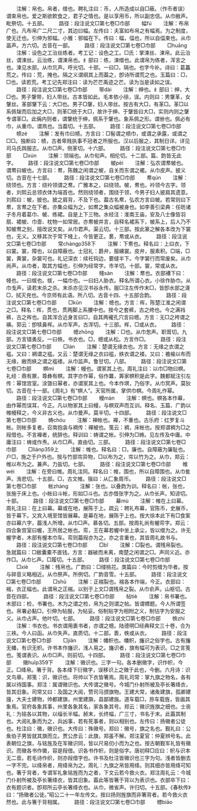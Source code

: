 <!-- { "loadSidebar": true } -->
　　注解：帛也。帛者，缯也。聘礼注曰：币，人所造成以自□蔽。（作币者误）谓束帛也。爱之斯欲飮食之，君子之情也。是以享用币，所以副忠信。从巾敝声。毗祭切。十五部。
　　路径：段注说文□第七卷□巾部
　　幅fú
　　注解：布帛广也。凡布帛广二尺二寸，其边曰幅。左传曰：夫富如布帛之有幅焉。为之制度，使无迁也。引伸为邪幅。小雅：邪幅在下。传曰：幅，偪也，所以自偪束也。从巾畐声。方六切。古音在一部。
　　路径：段注说文□第七卷□巾部
　　□huānɡ
　　注解：设色之工治丝练者。考工记：设色之工。□氏：掌湅丝、湅帛。此云治丝，谓湅丝。云治练，谓湅帛也。纟部曰：练，湅缯也。此谓帛为练者，浑言之也。湅见水部。从巾巟声。呼光切。十部。一曰□，隔也。也字今补。诗曰：葛藟荒之。传曰：荒，掩也。隔之义谓纲其上而葢之，卽诗所谓荒之也。玉篇曰：□，□也。读若荒。考工记先郑注曰：读为芒芒禹迹之芒。读为当是读如之误。
　　路径：段注说文□第七卷□巾部
　　带dài
　　注解：绅也。纟部曰：绅，大□也。男子鞶带，妇人带丝。古本皆如此。毛本依小徐，误。内则曰：男鞶革，女鞶丝。革部鞶下云：大□也。男子□鞶，妇人带丝。按古有大□，有革□。革□以系佩韨而后加之大□，则革□统于大□，故许于绅、于鞶皆曰大□，实则内则之鞶专谓革□。此偁内则者，谓鞶统于绅，佩系于鞶也。象系佩之形。谓卌也。佩必有巾，从重巾。谓凧也。当葢切。十五部。
　　路径：段注说文□第七卷□巾部
　　帻zé
　　注解：发有巾曰帻。方言曰：□髻谓之帻巾，或谓之承露，或谓之□□。独断曰：帻，古者卑贱执事不冠者之所服也。汉以后服之，其制日详。详见司马氏舆服志。从巾□声。侧革切。十六部。
　　路径：段注说文□第七卷□巾部
　　□xún
　　注解：领端也。从巾旬声。相伦切。十二部。篇、韵皆无此字。
　　路径：段注说文□第七卷□巾部
　　帔pèi
　　注解：弘农谓帬帔也。谓帬曰帔也。方言曰：帬，陈魏之闲谓之帔，自关而东谓之襬。从巾皮声。披义切。古音在十七部。
　　路径：段注说文□第七卷□巾部
　　帬qún
　　注解：绕领也。方言：绕袊领谓之帬。广雅本之，曰绕领。帔，帬也。袊领今古字。领者，刘熙云总领衣体为端首也。然则绕领者，围绕于领，今男子妇人披肩其遗意。刘熙曰：帔，披也。披之肩背，不及下也。葢古名帬，弘农方言曰帔。若常则曰下帬，言帬之在下者。亦集众幅为之，如帬之集众幅被身也。如李善引梁典：任昉诸子冬月着葛巾、帔、练裙。自是上下三物。水经注：淮南王庙，安及八士像皆羽扇、裙帔、巾壸、枕物一如常居。亦帬帔并言，自释名裙系下，帔系上，后人乃不知帔帬之别，擅改说文矣。从巾君声。渠云切。十三部。按此篆之解各本改为下裳也，无义。又移其次于常下帴上，今皆更正。裠，帬或从衣。
　　路径：段注说文□第七卷□巾部
　　常chánɡp358下
　　注解：下帬也。释名曰：上曰衣，下曰裳。裳，障也，以自障蔽也。士冠礼：爵弁，服纁裳。皮弁，服素积。□端，□裳，黄裳，杂裳可也。礼记深衣：续衽钩边，要缝半下。今字裳行而常废矣。从巾尚声。从巾者，取其方幅也，引伸为经常字。市羊切。十部。裳，常或从衣。
　　路径：段注说文□第七卷□巾部
　　帴sàn
　　注解：帬也。衣部褿下曰：帴也。一曰帗也。帗，一幅巾也。一曰妇人胁衣。释名所谓心衣。小徐作胁巾。从巾戋声，读若末杀之杀。末杀亦见汉书谷永传。服□注左传作末□，皆卽水部之瀎□，拭灭皃也。今京师有此语。所八切。古音十四、十五部合韵。
　　路径：段注说文□第七卷□巾部
　　□kūn
　　注解：幒也。方言：裈，陈楚江淮之闲谓之□。释名：裈，贯也，贯两脚上系腰中也。按今之套裤，古之绔也。今之满裆裤，古之裈也。自其浑合近身言曰□，自其两襱孔穴言曰幒。方言：无□之袴谓之襣。郭云：卽犊鼻裈。从巾军声。古浑切。十三部。裈，□或从衣。
　　路径：段注说文□第七卷□巾部
　　幒zhōnɡ
　　注解：□也。从巾怱声。职茸切。九部。方言错勇反。一曰帙。书衣也。□，幒或从松。方言作□。
　　路径：段注说文□第七卷□巾部
　　□lán
　　注解：楚谓无缘衣也。方言：无缘之衣谓之褴。又曰：裯谓之褴。又云：楚谓无缘之衣曰褴，紩衣谓之褛。又曰：襜褕以布而无缘，敝而紩之谓之褴褛。从巾监声。鲁甘切。八部。
　　路径：段注说文□第七卷□巾部
　　幎mì
　　注解：幔也。谓冡其上也。周礼注曰：以巾□物曰幎。礼经：鼎有鼏，尊彝有幎。其字亦作幂，俗作羃，筭家幎积是此字。魏都赋注引左传：幂馆宫室。涂曁曰幂者，亦谓冡其上也。今本作塓，乃俗字。从巾冥声。莫狄切。古音在十一部。《周礼》有“幎人”。天官所属，掌供巾幎。今周礼作幂。
　　路径：段注说文□第七卷□巾部
　　幔màn
　　注解：幎也。幎各本作幕，由作幂而误耳，今正。凡以物冡其上曰幔，与幎双声而互训。释名、玉篇、广韵以帷幔释之，今义非古义也。从巾曼声。莫半切。十四部。
　　路径：段注说文□第七卷□巾部
　　帱chóu
　　注解：禅帐也。襌，不重也。古乐府：红罗复斗帐。则帐多复者。召南抱衾与裯传：襌被也。笺云：裯，床帐也。按郑谓裯为□之叚借也。不言襌者，统辞也。释训曰：帱谓之帐。引伸为□帱。见左传及中庸。中庸注曰：帱或作焘。从巾□声。直由切。三部。
　　路径：段注说文□第七卷□巾部
　　□liánp359上
　　注解：帷也。释名曰：□，廉也。自障蔽为廉耻也。户□，施之于户外也。按与竹部帘异物，□以布为之，帘以竹为之。从巾，郑云：帷以布为之。兼声。力盐切。七部。
　　路径：段注说文□第七卷□巾部
　　帷wéi
　　注解：在旁曰帷。周礼注同。释名曰：帷，围也，所以自障围也。从巾隹声。洧悲切。十五部。□，古文帷。锴曰：从匚象周帀。
　　路径：段注说文□第七卷□巾部
　　帐zhànɡ
　　注解：张也。以叠韵为训。释名曰：帐，张也，张施于床上也。小帐曰斗帐，形如□斗也。古亦借张字为之。从巾长声。知谅切。十部。
　　路径：段注说文□第七卷□巾部
　　幕mù
　　注解：帷在上曰幕。周礼注曰：在上曰幕。幕或在地，展陈于上。疏云：聘礼布幕，官陈币，史展币，皆于幕下。又宾入境至馆皆展幕。是幕在地，展陈于上也。按大徐本此下有□食案亦曰幕六字，葢浅人所增。从巾□声。慕各切。五部。按周礼尚有幄帟字。郑云：四合象宫室曰幄，王所居之帐也。帟，王在幕若幄中坐上承尘，皆以缯为之。许无幄字者，木部有楃本巾车。帟则葢叚亦为之，亦之言重也，其皆周礼故书与。
　　路径：段注说文□第七卷□巾部
　　□bǐ
　　注解：□裂也。谓残帛裂也。急就篇曰：□敝囊橐不直钱。方言：器破而未离，南楚之闲谓之□。声同义近。亦作□。从巾匕声。□履切。十五部。
　　路径：段注说文□第七卷□巾部
　　□xiè
　　注解：残帛也。广韵曰：□缕桃花。类篇曰：今时剪缯为华者。按与碎音义略相近。从巾祭声。所例切。广韵音雪。十五部。
　　路径：段注说文□第七卷□巾部
　　□shū
　　注解：正褍裂也。褍各本作端，今正。衣部曰：褍，衣正幅也。此谓帛之正褍。以别于上文□谓残帛之裂。从巾俞声。山枢切。古音在四部。
　　路径：段注说文□第七卷□巾部
　　帖tiè
　　注解：帛书署也。木部曰：检，书署也。木为之谓之检，帛为之则谓之帖。皆谓幖题。今人所谓签也。帛署必黏□，引伸为帖服，为帖妥。俗制贴字为相附之义，制怗字为安服之义。从巾占声。他叶切。七部。
　　路径：段注说文□第七卷□巾部
　　帙zhí
　　注解：书衣也。书衣谓用裹书者，亦谓之幒。陆德明□经典释文三十卷，合为三袟。今人曰函。从巾失声。直质切。十二部。袠，帙或从衣。
　　路径：段注说文□第七卷□巾部
　　□jiān
　　注解：幡帜也。幡帜，旛识之俗字也。古有旛无幡，有识无帜。许书本作旛识，浅人易之。旛识者，旗有幅可为表识。□之言笺也。笺谓表识。从巾□声。则前切。十四部。
　　路径：段注说文□第七卷□巾部
　　幑huīp359下
　　注解：幑识也。三字一句。各本删幑字，识作帜，今正。□绛帛。箸于背。各本绛下衍幑字，误移识上之幑于此也，今删。六月诗：识文鸟章。郑笺：识，幑识也。将帅以下衣皆箸焉。周礼司常：掌九旗之物名，各有属以待国事。郑注：属谓幑识也。大传谓之幑号。今城门仆射所被及亭长箸绛衣，皆其旧象。司常又曰：及国之大阅，赞司马颁旗物。王建大常，诸矦建旗，孤卿建旜，大夫士建物，帅都建旗，州里建旟，县鄙建旐。道车载□，斿车载旌，皆画其象焉。官府各象其事，州里各象其名，家各象其号。郑云：幑识旌旗之细也。士丧礼：为铭各以其物，以缁长半幅。赪末，长终幅，广三寸，书名于末。此葢其制也。大阅礼象而为之，兵凶事，若有死事者，则以相别也。左传曰：扬幑者公徒也。杜注曰：幑，幑识也。大传曰：殊幑号。郑曰：幑号，旗之名也。觐礼曰：公矦伯子男皆就其旗而立。贾公彦云：此旗，郑虽不解。郑注夏官：仲夏辨号名。此表朝位之旗，与铭旌及在军幑识同，皆以尺易仞小而为之也。按古朝觐军礼皆有幑识。而幑各书作徽，容是叚借。识各书作帜，则是俗字。唐初释□应曰：帜与识本无二音。若毛诗作织，则亦叚借字也。许书及杜注皆幑识也三字为句。浅者皆删去一字不完。以绛帛者，用绛帛为之。周礼：九旗之帛皆用绛。则其细亦皆用绛可知也。箸于背者，专谓军礼象铭旌而为之者，下文云若今救火衣。郑注周礼云：今城门仆射所被及亭长箸绛衣，皆其旧象。葢此等皆箸于背以为表识也。衣部卒下曰：衣有题识者。卽郑所云亭长箸绛衣也。从巾，微省声。许归切。十五部。《春秋传》曰：“扬幑者公徒。”昭公二十一年左传文。按曰扬则旌旗而非箸背者。若今救火衣然也。此与箸于背相属。
　　路径：段注说文□第七卷□巾部
　　幖biāo

